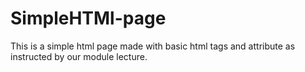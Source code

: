 # SimpleHTMl-page
This is a simple html page made with basic html tags and attribute as instructed by our module lecture.
